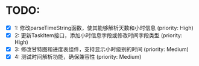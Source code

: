 # TODO:

- [x] 1: 修改parseTimeString函数，使其能够解析天数和小时信息 (priority: High)
- [x] 2: 更新TaskItem接口，添加小时信息字段或修改时间字段类型 (priority: High)
- [x] 3: 修改甘特图和进度表组件，支持显示小时级别的时间 (priority: Medium)
- [x] 4: 测试时间解析功能，确保兼容性 (priority: Medium)
